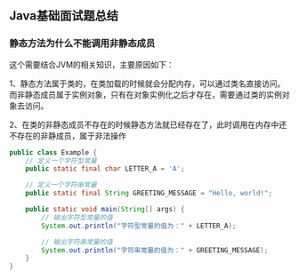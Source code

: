 ## Java基础面试题总结

### 静态方法为什么不能调用非静态成员

这个需要结合JVM的相关知识，主要原因如下：

1、静态方法属于类的，在类加载的时候就会分配内存，可以通过类名直接访问。而非静态成员属于实例对象，只有在对象实例化之后才存在，需要通过类的实例对象去访问。

2、在类的非静态成员不存在的时候静态方法就已经存在了，此时调用在内存中还不存在的非静成员，属于非法操作

```java
public class Example {
    // 定义一个字符型常量
    public static final char LETTER_A = 'A';

    // 定义一个字符串常量
    public static final String GREETING_MESSAGE = "Hello, world!";

    public static void main(String[] args) {
        // 输出字符型常量的值
        System.out.println("字符型常量的值为：" + LETTER_A);

        // 输出字符串常量的值
        System.out.println("字符串常量的值为：" + GREETING_MESSAGE);
    }
}

```

